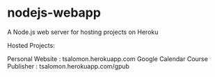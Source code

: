 # nodejs-webapp
A Node.js web server for hosting projects on Heroku

Hosted Projects:

Personal Website : tsalomon.herokuapp.com
Google Calendar Course Publisher : tsalomon.herokuapp.com/gpub
